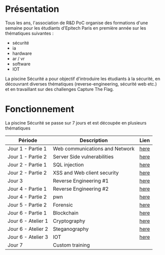 # Présentation

Tous les ans, l'association de R&D PoC organise des formations d'une semaine pour les étudiants d'Epitech Paris en première année sur les thématiques suivantes :
* sécurité
* ia
* hardware
* ar / vr
* software
* IOT

La piscine Sécurité a pour objectif d'introduire les étudiants à la sécurité, en découvrant diverses thématiques (reverse-engineering, sécurité web etc.) et en travaillant sur des challenges  Capture The Flag.

# Fonctionnement

La piscine Sécurité se passe sur 7 jours et est découpée en plusieurs thématiques

| Période  | Description | Lien |
| ------------- | ------------- | ------------- |
| Jour 1 - Partie 1  | Web communications and Network  | [here]()  |
| Jour 1 - Partie 2  | Server Side vulnerabilities  | [here]() |
| Jour 2 - Partie 1  | SQL injection | [here]() |
| Jour 2 - Partie 2  | XSS and Web client security  | [here]() |
| Jour 3 | Reverse Engineering #1 | [here]()  |
| Jour 4 - Partie 1  | Reverse Engineering #2 | [here]()  |
| Jour 4 - Partie 2  | pwn | [here]()  |
| Jour 5 - Partie 2 | Forensic | [here]() |
| Jour 6 - Partie 1 | Blockchain | [here]() |
| Jour 6 - Atelier 1  | Cryptography  | [here]()  |
| Jour 6 - Atelier 2  | Steganography  | [here]()  |
| Jour 6 - Atelier 3  | IOT  | [here]() |
| Jour 7 | Custom training |
